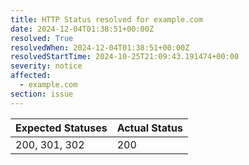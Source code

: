 ```yaml
---
title: HTTP Status resolved for example.com
date: 2024-12-04T01:38:51+00:00Z
resolved: True
resolvedWhen: 2024-12-04T01:38:51+00:00Z
resolvedStartTime: 2024-10-25T21:09:43.191474+00:00
severity: notice
affected:
  - example.com
section: issue
---
```


| Expected Statuses | Actual Status  |
|-------------------|----------------|
| 200, 301, 302 | 200 |
